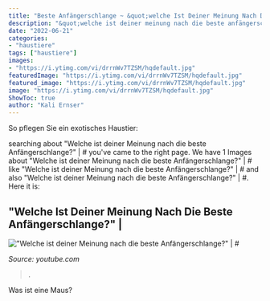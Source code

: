 ```yaml
---
title: "Beste Anfängerschlange ~ &quot;welche Ist Deiner Meinung Nach Die Beste Anfängerschlange?&quot;"
description: "&quot;welche ist deiner meinung nach die beste anfängerschlange?&quot;"
date: "2022-06-21"
categories:
- "haustiere"
tags: ["haustiere"]
images:
- "https://i.ytimg.com/vi/drrnWv7TZSM/hqdefault.jpg"
featuredImage: "https://i.ytimg.com/vi/drrnWv7TZSM/hqdefault.jpg"
featured_image: "https://i.ytimg.com/vi/drrnWv7TZSM/hqdefault.jpg"
image: "https://i.ytimg.com/vi/drrnWv7TZSM/hqdefault.jpg"
ShowToc: true
author: "Kali Ernser"
---
```



So pflegen Sie ein exotisches Haustier:

	

		
searching about &quot;Welche ist deiner Meinung nach die beste Anfängerschlange?&quot; | # you've came to the right page. We have 1 Images about &quot;Welche ist deiner Meinung nach die beste Anfängerschlange?&quot; | # like &quot;Welche ist deiner Meinung nach die beste Anfängerschlange?&quot; | # and also &quot;Welche ist deiner Meinung nach die beste Anfängerschlange?&quot; | #. Here it is:
		
    
## &quot;Welche Ist Deiner Meinung Nach Die Beste Anfängerschlange?&quot; | #

<img loading=lazy src="https://i.ytimg.com/vi/drrnWv7TZSM/hqdefault.jpg" onerror="this.onerror=null;this.src='https://tse1.mm.bing.net/th?id=OIP.1j4E-G1Qo2t12UOQN-A40wHaFj&amp;pid=15.1';" alt="&quot;Welche ist deiner Meinung nach die beste Anfängerschlange?&quot; | #">

_Source: youtube.com_

>. 

	

Was ist eine Maus?


